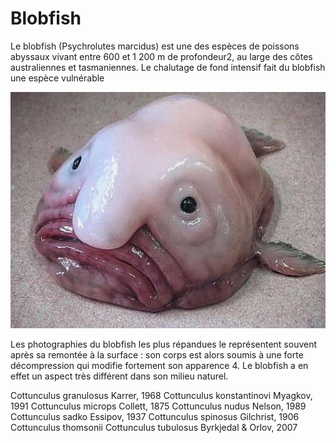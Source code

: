 # Blobfish

Le blobfish (Psychrolutes marcidus) est une des espèces de poissons abyssaux vivant entre 600 et 1 200 m de profondeur2, au large des côtes australiennes et tasmaniennes. Le chalutage de fond intensif fait du blobfish une espèce vulnérable

![image info](images/blob.jpg)

    

Les photographies du blobfish les plus répandues le représentent souvent après sa remontée à la surface : son corps est alors soumis à une forte décompression qui modifie fortement son apparence 4. Le blobfish a en effet un aspect très différent dans son milieu naturel.

Cottunculus granulosus Karrer, 1968
Cottunculus konstantinovi Myagkov, 1991
Cottunculus microps Collett, 1875
Cottunculus nudus Nelson, 1989
Cottunculus sadko Essipov, 1937
Cottunculus spinosus Gilchrist, 1906
Cottunculus thomsonii
Cottunculus tubulosus Byrkjedal & Orlov, 2007

